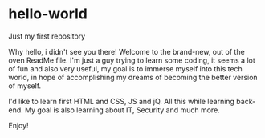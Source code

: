 # hello-world
Just my first repository

Why hello, i didn't see you there!
Welcome to the brand-new, out of the oven ReadMe file.
I'm just a guy trying to learn some coding, it seems a lot of fun and also very useful, my goal is to immerse myself into this tech world, in hope of accomplishing my dreams of becoming the better version of myself.

I'd like to learn first HTML and CSS, JS and jQ. All this while learning back-end. 
My goal is also learning about IT, Security and much more.

Enjoy!
